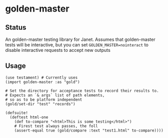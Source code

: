 # golden-master

## Status

An golden-master testing library for Janet. Assumes that golden-master tests will be
interactive, but you can set `GOLDEN_MASTER=nointeract` to disable interactive requests to accept new outputs

## Usage

```janet
(use testament) # Currently uses 
(import golden-master :as "gold")

# Set the directory for acceptance tests to record their results to.
# Expects an `& args` list of path elements, 
# so as to be platform independent
(gold/set-dir "test" "records") 

(defsuite! 
  (deftest html-one
    (def to-compare "<html>This is some testing</html>")
    # Firest test always passes, the foll
    (assert-equal true (gold/compare :text "test1.html" to-compare))))

```

